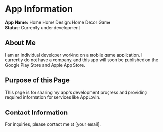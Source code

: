 # App Information

**App Name:** Home Home Design: Home Decor Game  
**Status:** Currently under development  

## About Me
I am an individual developer working on a mobile game application. I currently do not have a company, and this app will soon be published on the Google Play Store and Apple App Store.

## Purpose of this Page
This page is for sharing my app's development progress and providing required information for services like AppLovin.

## Contact Information
For inquiries, please contact me at [your email].
